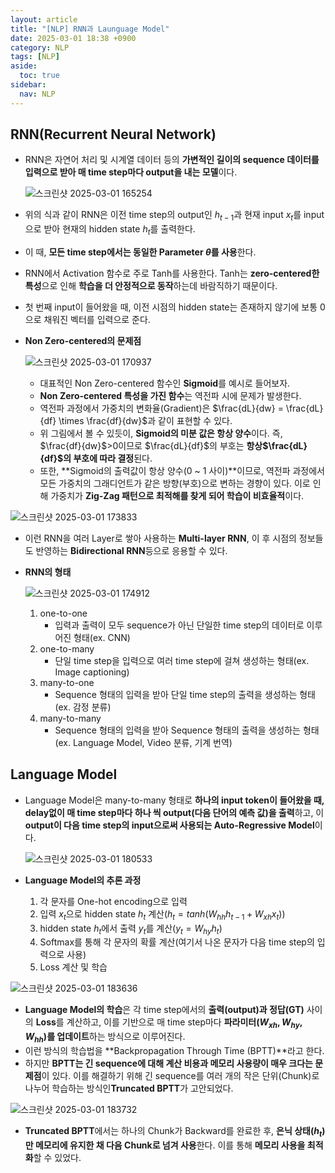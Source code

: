 ```yaml
---
layout: article
title: "[NLP] RNN과 Launguage Model"
date: 2025-03-01 18:38 +0900
category: NLP
tags: [NLP]
aside:
  toc: true
sidebar:
  nav: NLP
---
```

## RNN(Recurrent Neural Network)

- RNN은 자연어 처리 및 시계열 데이터 등의 **가변적인 길이의 sequence 데이터를 입력으로 받아 매 time step마다 output을 내는 모델**이다.
    
    ![스크린샷 2025-03-01 165254](https://github.com/user-attachments/assets/c16e2ee9-d6b2-4ce5-a273-04d4d61d03e9)

- 위의 식과 같이 RNN은 이전 time step의 output인 $h_{t-1}$과 현재 input $x_t$를 input으로 받아 현재의 hidden state $h_t$를 출력한다.
- 이 때, **모든 time step에서는 동일한 Parameter $\theta$를 사용**한다.
- RNN에서 Activation 함수로 주로 Tanh를 사용한다. Tanh는 **zero-centered한 특성**으로 인해 **학습을 더 안정적으로 동작**하는데 바람직하기 때문이다.
- 첫 번째 input이 들어왔을 때, 이전 시점의 hidden state는 존재하지 않기에 보통 0으로 채워진 벡터를 입력으로 준다.
- **Non Zero-centered의 문제점**
    
    ![스크린샷 2025-03-01 170937](https://github.com/user-attachments/assets/670119de-2312-43c5-820d-3035d6759780)

    - 대표적인 Non Zero-centered 함수인 **Sigmoid**를 예시로 들어보자.
    - **Non Zero-centered 특성을 가진 함수**는 역전파 시에 문제가 발생한다.
    - 역전파 과정에서 가중치의 변화율(Gradient)은 $\frac{dL}{dw} = \frac{dL}{df} \times \frac{df}{dw}$과 같이 표현할 수 있다.
    - 위 그림에서 볼 수 있듯이, **Sigmoid의 미분 값은 항상 양수**이다. 즉, $\frac{df}{dw}$>0이므로 $\frac{dL}{df}$의 부호는 **항상$\frac{dL}{df}$의 부호에 따라 결정**된다.
    - 또한, **Sigmoid의 출력값이 항상 양수(0 ~ 1 사이)**이므로, 역전파 과정에서 모든 가중치의 그래디언트가 같은 방향(부호)으로 변하는 경향이 있다. 이로 인해 가중치가 **Zig-Zag 패턴으로 최적해를 찾게 되어 학습이 비효율적**이다.

![스크린샷 2025-03-01 173833](https://github.com/user-attachments/assets/da42b678-3fa3-433d-9946-86150fa3ce14)

- 이런 RNN을 여러 Layer로 쌓아 사용하는 **Multi-layer RNN**, 이 후 시점의 정보들도 반영하는 **Bidirectional RNN**등으로 응용할 수 있다.
- **RNN의 형태**
    
    ![스크린샷 2025-03-01 174912](https://github.com/user-attachments/assets/4ebb39bf-49bf-40bb-b69e-35b2c12f247a)

    1. one-to-one
        - 입력과 출력이 모두 sequence가 아닌 단일한 time step의 데이터로 이루어진 형태(ex. CNN)
    2. one-to-many
        - 단일 time step을 입력으로 여러 time step에 걸쳐 생성하는 형태(ex. Image captioning)
    3. many-to-one
        - Sequence 형태의 입력을 받아 단일 time step의 출력을 생성하는 형태(ex. 감정 분류)
    4. many-to-many
        - Sequence 형태의 입력을 받아 Sequence 형태의 출력을 생성하는 형태(ex. Language Model, Video 분류, 기계 번역)

## Language Model

- Language Model은 many-to-many 형태로 **하나의 input token이 들어왔을 때, delay없이 매 time step마다 하나 씩 output(다음 단어의 예측 값)을 출력**하고, 이 **output이 다음 time step의 input으로써 사용되는 Auto-Regressive Model**이다.
    
    ![스크린샷 2025-03-01 180533](https://github.com/user-attachments/assets/6fc6a8a7-f8b7-4f1c-9519-4ebabea20f58)

- **Language Model의 추론 과정**
    1. 각 문자를 One-hot encoding으로 입력
    2. 입력 $x_t$으로 hidden state $h_t$ 계산($h_t=tanh(W_{hh}h_{t-1} + W_{xh}x_t)$)
    3. hidden state $h_t$에서 출력 $y_t$를 계산($y_t = W_{hy}h_t$)
    4. Softmax를 통해 각 문자의 확률 계산(여기서 나온 문자가 다음 time step의 입력으로 사용)
    5. Loss 계산 및 학습
    
![스크린샷 2025-03-01 183636](https://github.com/user-attachments/assets/9724c42c-29e4-4c29-a9e2-54e94897e94d)

- **Language Model의 학습**은 각 time step에서의 **출력(output)과 정답(GT)** 사이의 **Loss**를 계산하고, 이를 기반으로 매 time step마다 **파라미터($W_{xh}, W_{hy}, W_{hh}$)를 업데이트**하는 방식으로 이루어진다.
- 이런 방식의 학습법을 **Backpropagation Through Time (BPTT)**라고 한다.
- 하지만 **BPTT는 긴 sequence에 대해 계산 비용과 메모리 사용량이 매우 크다는 문제점**이 있다. 이를 해결하기 위해 긴 sequence를 여러 개의 작은 단위(Chunk)로 나누어 학습하는 방식인**Truncated BPTT**가 고안되었다.

![스크린샷 2025-03-01 183732](https://github.com/user-attachments/assets/4eefe6ff-5a01-4eac-adf6-b45d905dc100)

- **Truncated BPTT**에서는 하나의 Chunk가 Backward를 완료한 후, **은닉 상태($h_t$)만 메모리에 유지한 채 다음 Chunk로 넘겨 사용**한다. 이를 통해 **메모리 사용을 최적화**할 수 있었다.
